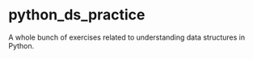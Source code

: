 # python_ds_practice
A whole bunch of exercises related to understanding data structures in Python.
